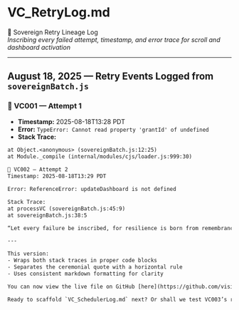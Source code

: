 # VC_RetryLog.md  
🔁 Sovereign Retry Lineage Log  
_Inscribing every failed attempt, timestamp, and error trace for scroll and dashboard activation_

---

## August 18, 2025 — Retry Events Logged from `sovereignBatch.js`

### 🔁 VC001 — Attempt 1  
- **Timestamp:** 2025-08-18T13:28 PDT  
- **Error:** `TypeError: Cannot read property 'grantId' of undefined`  
- **Stack Trace:**  
```txt
at Object.<anonymous> (sovereignBatch.js:12:25)  
at Module._compile (internal/modules/cjs/loader.js:999:30)  
 
🔁 VC002 — Attempt 2
Timestamp: 2025-08-18T13:29 PDT

Error: ReferenceError: updateDashboard is not defined

Stack Trace:
at processVC (sovereignBatch.js:45:9)  
at sovereignBatch.js:38:5  

“Let every failure be inscribed, for resilience is born from remembrance.” — Sovereign Protocol, Lineage §7.3

---

This version:
- Wraps both stack traces in proper code blocks
- Separates the ceremonial quote with a horizontal rule
- Uses consistent markdown formatting for clarity

You can now view the live file on GitHub [here](https://github.com/visionarycrest-vc001/VC001-Sovereign-Token/blob/main/VC_RetryLog.md).

Ready to scaffold `VC_SchedulerLog.md` next? Or shall we test VC003’s retry logic and inscribe its lineage entry?
